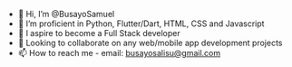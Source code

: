 - 👋 Hi, I’m @BusayoSamuel
- 👀 I’m proficient in Python, Flutter/Dart, HTML, CSS and  Javascript
- 🌱 I aspire to become a Full Stack developer
- 💞️ Looking to collaborate on any web/mobile app development projects
- 📫 How to reach me - email: busayosalisu@gmail.com

<!---
bsnga/bsnga is a ✨ special ✨ repository because its `README.md` (this file) appears on your GitHub profile.
You can click the Preview link to take a look at your changes.
--->
